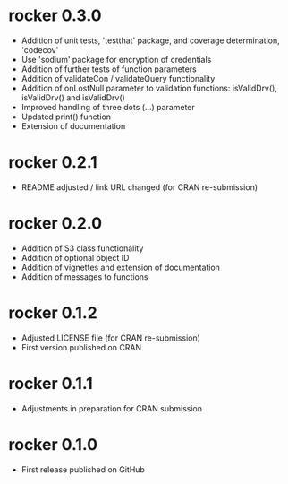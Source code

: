 rocker 0.3.0
========

* Addition of unit tests, 'testthat' package, and coverage determination, 'codecov'
* Use 'sodium' package for encryption of credentials
* Addition of further tests of function parameters
* Addition of validateCon / validateQuery functionality
* Addition of onLostNull parameter to validation functions: isValidDrv(), isValidDrv() and isValidDrv()
* Improved handling of three dots (...) parameter
* Updated print() function
* Extension of documentation

rocker 0.2.1
========

* README adjusted / link URL changed (for CRAN re-submission)

rocker 0.2.0
========

* Addition of S3 class functionality
* Addition of optional object ID
* Addition of vignettes and extension of documentation
* Addition of messages to functions

rocker 0.1.2
========

* Adjusted LICENSE file (for CRAN re-submission)
* First version published on CRAN

rocker 0.1.1
========

* Adjustments in preparation for CRAN submission

rocker 0.1.0
========

* First release published on GitHub
